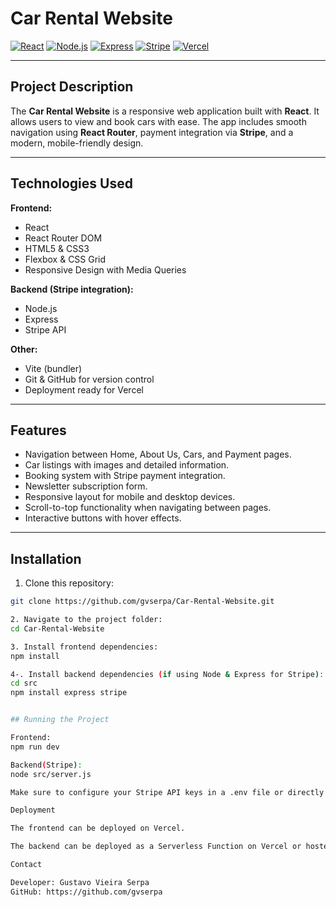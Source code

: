 # Car Rental Website

[![React](https://img.shields.io/badge/React-18.2.0-blue?logo=react&logoColor=white)](https://reactjs.org/)
[![Node.js](https://img.shields.io/badge/Node.js-20.16.0-green?logo=node.js&logoColor=white)](https://nodejs.org/)
[![Express](https://img.shields.io/badge/Express-4.18.2-lightgrey?logo=express&logoColor=black)](https://expressjs.com/)
[![Stripe](https://img.shields.io/badge/Stripe-API-635bff?logo=stripe&logoColor=white)](https://stripe.com/)
[![Vercel](https://img.shields.io/badge/Vercel-Deploy-black?logo=vercel&logoColor=white)](https://vercel.com/)

---

## Project Description

The **Car Rental Website** is a responsive web application built with **React**. It allows users to view and book cars with ease. The app includes smooth navigation using **React Router**, payment integration via **Stripe**, and a modern, mobile-friendly design.

---

## Technologies Used

**Frontend:**
- React
- React Router DOM
- HTML5 & CSS3
- Flexbox & CSS Grid
- Responsive Design with Media Queries

**Backend (Stripe integration):**
- Node.js
- Express
- Stripe API

**Other:**
- Vite (bundler)
- Git & GitHub for version control
- Deployment ready for Vercel

---

## Features

- Navigation between Home, About Us, Cars, and Payment pages.
- Car listings with images and detailed information.
- Booking system with Stripe payment integration.
- Newsletter subscription form.
- Responsive layout for mobile and desktop devices.
- Scroll-to-top functionality when navigating between pages.
- Interactive buttons with hover effects.

---

## Installation

1. Clone this repository:

```bash
git clone https://github.com/gvserpa/Car-Rental-Website.git

2. Navigate to the project folder:
cd Car-Rental-Website

3. Install frontend dependencies:
npm install

4-. Install backend dependencies (if using Node & Express for Stripe):
cd src
npm install express stripe


## Running the Project

Frontend:
npm run dev

Backend(Stripe):
node src/server.js

Make sure to configure your Stripe API keys in a .env file or directly in server.js.

Deployment

The frontend can be deployed on Vercel.

The backend can be deployed as a Serverless Function on Vercel or hosted separately on platforms like Render or Heroku.

Contact

Developer: Gustavo Vieira Serpa
GitHub: https://github.com/gvserpa







